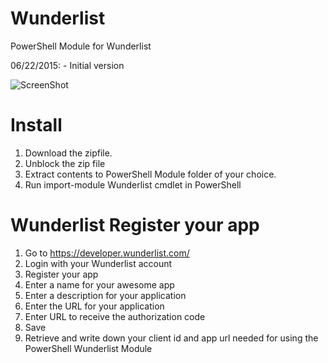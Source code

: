 # Wunderlist
PowerShell Module for Wunderlist

06/22/2015: - Initial version

![ScreenShot](https://raw.githubusercontent.com/stefanstranger/Wunderlist/c8158574bd304ed1f76b21cdf8a37b88c363bd7a/WunderListModule.gif)

# Install
1. Download the zipfile.
2. Unblock the zip file
3. Extract contents to PowerShell Module folder of your choice.
4. Run import-module Wunderlist cmdlet in PowerShell

# Wunderlist Register your app
1. Go to https://developer.wunderlist.com/
2. Login with your Wunderlist account
3. Register your app
4. Enter a name for your awesome app
5. Enter a description for your application
6. Enter the URL for your application
7. Enter URL to receive the authorization code
8. Save
9. Retrieve and write down your client id and app url needed for using the PowerShell Wunderlist Module

